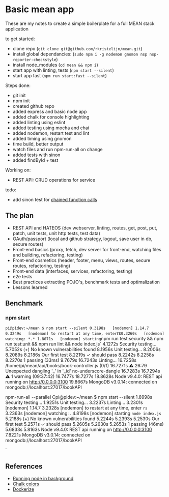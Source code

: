 # Basic mean app

These are my notes to create a simple boilerplate for a full MEAN stack application

to get started:
- clone repo (`git clone git@github.com/rkristelijn/mean.git`)
- install global dependancies: (`sudo npm i -g nodemon gnomon nsp nsp-reporter-checkstyle`)
- install node_modules (`cd mean && npm i`)
- start app with linting, tests (`npm start --silent`)
- start app fast (`npm run start:fast --silent`)

Steps done:
- git init
- npm init
- created github repo
- added express and basic node app
- added chalk for console highlighting
- added linting using eslint
- added testing using mocha and chai
- added nodemon, restart test and lint
- added timing using gnomon
- time build, better output
- watch files and run npm-run-all on change
- added tests with sinon
- added findById + test

Working on:
- REST API: CRUD operations for service

todo:
- add sinon test for [chained function calls](https://stackoverflow.com/questions/37948135/how-do-i-stub-a-chain-of-methods-in-sinon)

## The plan

- REST API and HATEOS (dev webserver, linting, routes, get, post, put, patch, unit tests, unit http tests, test data)
- OAuth/passport (local and github strategy, logout, save user in db, secure routes)
- Front-end basics (proxy, fetch, dev server for front-end, watching files and building, refactoring, testing)
- Front-end cosmetics (header, footer, menu, views, routes, secure routes, refactoring, testing)
- Front-end data (interfaces, services, refactoring, testing)
- e2e tests
- Best practices extracting POJO's, benchmark tests and optimalization
- Lessons learned

## Benchmark
### npm start
`
pi@pidev:~/mean $ npm start --silent
   0.3198s   [nodemon] 1.14.7
   0.3249s   [nodemon] to restart at any time, enter `rs`
   0.3260s   [nodemon] watching: *.*
   1.8071s   [nodemon] starting `npm run test:security && npm run test:unit && npm run lint && node index.js`
   4.1272s   Security testing...
   5.7052s   (+) No known vulnerabilities found
   8.1956s   Unit testing...
   8.2006s
   8.2089s
   8.2186s     Our first test
   8.2219s       ✓ should pass
   8.2242s
   8.2258s
   8.2270s     1 passing (33ms)
   9.7679s
  16.7243s   Linting...
  16.7258s   /home/pi/mean/api/books/book-controller.js (0/1)
  16.7271s     ⚠  26:79  Unexpected dangling '_' in '_id'  no-underscore-dangle
  16.7283s
  16.7294s   ⚠ 1 warning (09:37:42)
  16.7477s
  18.7277s
  18.8628s   Node v9.4.0: REST api running on http://0.0.0.0:3100
  19.8667s   MongoDB v3.0.14: connected on mongodb://localhost:27017/bookAPI

npm-run-all --parallel
Cpi@pidev:~/mean $ npm start --silent
   1.8998s   Security testing...
   1.9251s   Unit testing...
   3.2237s   Linting...
   3.2301s   [nodemon] 1.14.7
   3.2328s   [nodemon] to restart at any time, enter `rs`
   3.2363s   [nodemon] watching: *.*
   4.8198s   [nodemon] starting `node index.js`
   5.2188s   (+) No known vulnerabilities found
   5.2244s
   5.2393s
   5.2530s     Our first test
   5.2571s       ✓ should pass
   5.2605s
   5.2630s
   5.2653s     1 passing (46ms)
   5.6833s
   5.8163s   Node v9.4.0: REST api running on http://0.0.0.0:3100
   7.8221s   MongoDB v3.0.14: connected on mongodb://localhost:27017/bookAPI

`

## References
- [Running node in background](https://stackoverflow.com/questions/4018154/how-do-i-run-a-node-js-app-as-a-background-service/29042953#29042953)
- [Chalk colors](https://www.npmjs.com/package/chalk#256-and-truecolor-color-support)
- [Dockerize](https://nodejs.org/en/docs/guides/nodejs-docker-webapp/)
